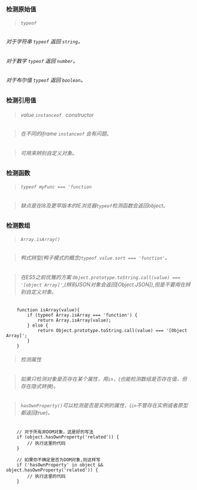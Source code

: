 ### 检测原始值


> ###### `typeof`

###### 对于字符串 `typeof` 返回 `string`。

###### 对于数字 `typeof` 返回 `number`。

###### 对于布尔值 `typeof` 返回 `boolean`。



### 检测引用值


> ###### value `instanceof ` constructor

> ###### 在不同的iframe `instanceof` 会有问题。

> ###### 可用来辨别自定义对象。



### 检测函数

> ###### `typeof myFunc === 'function`

> ###### 缺点是在I8及更早版本的IE浏览器`typeof`检测函数会返回object。



### 检测数组

> ###### `Array.isArray()`

> ###### 鸭式辨型(鸭子模式的概念)`typeof value.sort === 'function'`。

> ###### 在ES5之前优雅的方案 `Object.prototype.toString.call(value) === '[object Array]'`,(辨别JSON对象会返回[Object JSON]),但是不要用在辨别自定义对象。

```
	function isArray(value){
		if (typeof Array.isArray === 'function') {
			return Array.isArray(value);
		} else {
			return Object.prototype.toString.call(value) === '[Object Array]';
		}
	}
```


> ###### 检测属性

> ###### 如果只检测对象是否存在某个属性，用`in`，(也能检测数组是否存在值，但存在隐式转换)。

> ###### `hasOwnProperty()`可以检测是否是实例的属性，(`in`不管存在实例或者原型都返回true)。

```
	// 对于所有非DOM对象，这是好的写法
	if (object.hasOwnProperty('related')) {
		// 执行这里的代码
	}

	// 如果你不确定是否为DOM对象,则这样写
	if ('hasOwnProperty' in object && object.hasOwnProperty('related')) {
		// 执行这里的代码
	}
```
